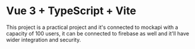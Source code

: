 # Vue 3 + TypeScript + Vite

This project is a practical project and it's connected to mockapi with a capacity of 100 users, it can be connected to firebase 
as well and it'll have wider integration and security. 